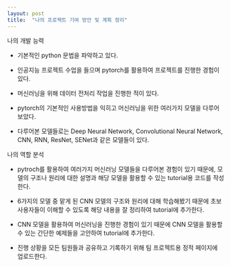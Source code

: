 ```yaml
---
layout: post
title:  "나의 프로젝트 기여 방안 및 계획 정리"
---
```

나의 개발 능력

- 기본적인 python 문법을 파악하고 있다.

- 인공지능 프로젝트 수업을 들으며 pytorch를 활용하여 프로젝트를 진행한 경험이 있다.

- 머신러닝을 위해 데이터 전처리 작업을 진행한 적이 있다.

- pytorch의 기본적인 사용방법을 익히고 머신러닝을 위한 여러가지 모델을 다루어보았다.

- 다루어본 모델들로는 Deep Neural Network, Convolutional Neural Network, CNN, RNN, ResNet, SENet과 같은 모델들이 있다.

나의 역할 분석

- pytroch를 활용하여 여러가지 머신러닝 모델들을 다루어본 경험이 있기 때문에, 모델의 구조나 원리에 대한 설명과 해당 모델을 활용할 수 있는 tutorial용 코드를 작성한다.

- 6가지의 모델 중 맡게 된 CNN 모델의 구조와 원리에 대해 학습해봤기 때문에 초보 사용자들이 이해할 수 있도록 해당 내용을 잘 정리하여 tutorial에 추가한다.

- CNN 모델을 활용하여 머신러닝을 진행한 경험이 있기 때문에 CNN 모델을 활용할 수 있는 간단한 예제들을 고안하여 tutorial에 추가한다.

- 진행 상황을 모든 팀원들과 공유하고 기록하기 위해 팀 프로젝트용 정적 페이지에 업로드한다.


